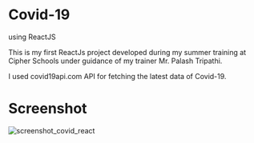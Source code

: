# Covid-19
using ReactJS

This is my first ReactJs project developed during my summer training at Cipher Schools under guidance of my trainer Mr. Palash Tripathi.

I used covid19api.com API for fetching the latest data of Covid-19.

# Screenshot
![screenshot_covid_react](https://user-images.githubusercontent.com/65325906/86539236-90579280-bf18-11ea-96a1-5755d4986008.PNG)

